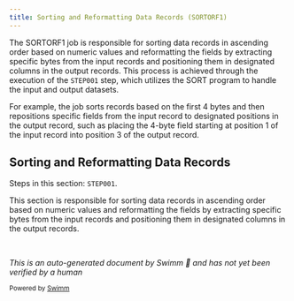 ```yaml
---
title: Sorting and Reformatting Data Records (SORTORF1)
---
```

The SORTORF1 job is responsible for sorting data records in ascending order based on numeric values and reformatting the fields by extracting specific bytes from the input records and positioning them in designated columns in the output records. This process is achieved through the execution of the `STEP001` step, which utilizes the SORT program to handle the input and output datasets.

For example, the job sorts records based on the first 4 bytes and then repositions specific fields from the input record to designated positions in the output record, such as placing the 4-byte field starting at position 1 of the input record into position 3 of the output record.

## Sorting and Reformatting Data Records

Steps in this section: `STEP001`.

This section is responsible for sorting data records in ascending order based on numeric values and reformatting the fields by extracting specific bytes from the input records and positioning them in designated columns in the output records.

&nbsp;

*This is an auto-generated document by Swimm 🌊 and has not yet been verified by a human*

<SwmMeta version="3.0.0" repo-id="Z2l0aHViJTNBJTNBbWFpbmZyYW1lJTNBJTNBU3dpbW0tRGVtbw==" repo-name="mainframe"><sup>Powered by [Swimm](/)</sup></SwmMeta>
